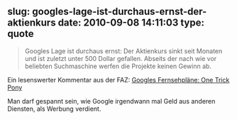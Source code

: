 slug: googles-lage-ist-durchaus-ernst-der-aktienkurs
date: 2010-09-08 14:11:03
type: quote
---

> Googles Lage ist durchaus ernst: Der Aktienkurs sinkt seit Monaten und ist zuletzt unter 500 Dollar gefallen. Abseits der nach wie vor beliebten Suchmaschine werfen die Projekte keinen Gewinn ab.

Ein lesenswerter Kommentar aus der FAZ: [Googles Fernsehpläne: One Trick Pony](http://www.faz.net/s/Rub4D8A76D29ABA43699D9E59C0413A582C/Doc~E648A4EBBC8084F4EA75F5232FED4B389~ATpl~Ecommon~Scontent.html)

 Man darf gespannt sein, wie Google irgendwann mal Geld aus anderen Diensten, als Werbung verdient.
